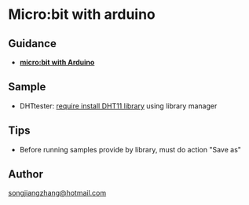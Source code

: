 # Micro:bit with arduino

## Guidance

- **[micro:bit with Arduino](https://learn.adafruit.com/use-micro-bit-with-arduino/overview)**

## Sample
- DHTtester: [require install DHT11 library](https://github.com/adafruit/DHT-sensor-library) using library manager

## Tips
- Before running samples provide by library, must do action "Save as"
## Author
songjiangzhang@hotmail.com


